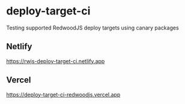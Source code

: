 # deploy-target-ci
Testing supported RedwoodJS deploy targets using canary packages

## Netlify
https://rwjs-deploy-target-ci.netlify.app

## Vercel
https://deploy-target-ci-redwoodjs.vercel.app
